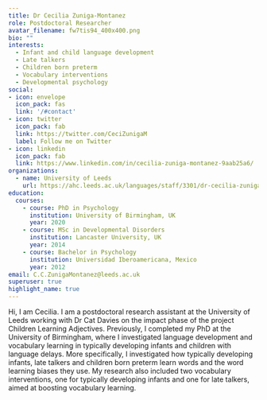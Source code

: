 ```yaml
---
title: Dr Cecilia Zuniga-Montanez
role: Postdoctoral Researcher
avatar_filename: fw7tis94_400x400.png
bio: ""
interests:
  - Infant and child language development
  - Late talkers
  - Children born preterm
  - Vocabulary interventions
  - Developmental psychology
social:
- icon: envelope
  icon_pack: fas
  link: '/#contact'
- icon: twitter
  icon_pack: fab
  link: https://twitter.com/CeciZunigaM
  label: Follow me on Twitter
- icon: linkedin
  icon_pack: fab
  link: https://www.linkedin.com/in/cecilia-zuniga-montanez-9aab25a6/
organizations:
  - name: University of Leeds
    url: https://ahc.leeds.ac.uk/languages/staff/3301/dr-cecilia-zuniga-montanez
education:
  courses:
    - course: PhD in Psychology
      institution: University of Birmingham, UK
      year: 2020
    - course: MSc in Developmental Disorders
      institution: Lancaster University, UK
      year: 2014
    - course: Bachelor in Psychology
      institution: Universidad Iberoamericana, Mexico
      year: 2012
email: C.C.ZunigaMontanez@leeds.ac.uk
superuser: true
highlight_name: true
---
```

Hi, I am Cecilia. I am a postdoctoral research assistant at the University of Leeds working with Dr Cat Davies on the impact phase of the project Children Learning Adjectives. Previously, I completed my PhD at the University of Birmingham, where I investigated language development and vocabulary learning in typically developing infants and children with language delays. More specifically, I investigated how typically developing infants, late talkers and children born preterm learn words and the word learning biases they use. My research also included two vocabulary interventions, one for typically developing infants and one for late talkers, aimed at boosting vocabulary learning.


